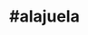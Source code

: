 ---
title: "#alajuela"
hashtag: "alajuela"
tags:
  - City
  - Cities I have visited
  - Costa Rica
---